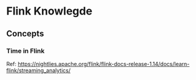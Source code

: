# Flink Knowlegde
## Concepts
### Time in Flink
Ref: https://nightlies.apache.org/flink/flink-docs-release-1.14/docs/learn-flink/streaming_analytics/
